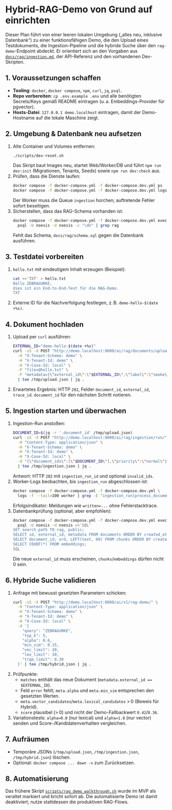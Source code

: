 # Hybrid-RAG-Demo von Grund auf einrichten

Dieser Plan führt von einer leeren lokalen Umgebung („alles neu, inklusive Datenbank“)
zu einer funktionsfähigen Demo, die den Upload eines Testdokuments, die
Ingestion-Pipeline und die hybride Suche über den `rag-demo`-Endpoint abdeckt. Er
orientiert sich an den Vorgaben aus [`docs/rag/ingestion.md`](ingestion.md), der
API-Referenz und den vorhandenen Dev-Skripten.

## 1. Voraussetzungen schaffen
- **Tooling**: `docker`, `docker compose`, `npm`, `curl`, `jq`, `psql`.
- **Repo vorbereiten**: `cp .env.example .env` und alle benötigten Secrets/Keys
  gemäß README eintragen (u. a. Embeddings-Provider für pgvector).
- **Hosts-Datei**: `127.0.0.1 demo.localhost` eintragen, damit der Demo-Hostname
  auf die lokale Maschine zeigt.

## 2. Umgebung & Datenbank neu aufsetzen
1. Alte Container und Volumes entfernen:
   ```bash
   ./scripts/dev-reset.sh
   ```
   Das Skript baut Images neu, startet Web/Worker/DB und führt `npm run dev:init`
   (Migrationen, Tenants, Seeds) sowie `npm run dev:check` aus.
2. Prüfen, dass die Dienste laufen:
   ```bash
   docker compose -f docker-compose.yml -f docker-compose.dev.yml ps
   docker compose -f docker-compose.yml -f docker-compose.dev.yml logs -f worker
   ```
   Der Worker muss die Queue `ingestion` horchen; auftretende Fehler sofort
   beseitigen.
3. Sicherstellen, dass das RAG-Schema vorhanden ist:
   ```bash
   docker compose -f docker-compose.yml -f docker-compose.dev.yml exec postgres \
     psql -U noesis -d noesis -c "\dn" | grep rag
   ```
   Fehlt das Schema, `docs/rag/schema.sql` gegen die Datenbank ausführen.

## 3. Testdatei vorbereiten
1. `hello.txt` mit eindeutigem Inhalt erzeugen (Beispiel):
   ```bash
   cat <<'TXT' > hello.txt
   Hallo ZEBRAGURKE,
   dies ist ein End-to-End-Test für die RAG-Demo.
   TXT
   ```
2. Externe ID für die Nachverfolgung festlegen, z. B. `demo-hello-$(date +%s)`.

## 4. Dokument hochladen
1. Upload per `curl` ausführen:
   ```bash
   EXTERNAL_ID="demo-hello-$(date +%s)"
   curl -sS -X POST "http://demo.localhost:8000/ai/rag/documents/upload/" \
     -H "X-Tenant-Schema: demo" \
     -H "X-Tenant-Id: demo" \
     -H "X-Case-Id: local" \
     -F "file=@hello.txt" \
     -F "metadata={\"external_id\":\"$EXTERNAL_ID\",\"label\":\"smoke\"}" \
     | tee /tmp/upload.json | jq .
   ```
2. Erwartetes Ergebnis: HTTP `202`, Felder `document_id`, `external_id`, `trace_id`.
   `document_id` für den nächsten Schritt notieren.

## 5. Ingestion starten und überwachen
1. Ingestion-Run anstoßen:
   ```bash
   DOCUMENT_ID=$(jq -r '.document_id' /tmp/upload.json)
   curl -sS -X POST "http://demo.localhost:8000/ai/rag/ingestion/run/" \
     -H "Content-Type: application/json" \
     -H "X-Tenant-Schema: demo" \
     -H "X-Tenant-Id: demo" \
     -H "X-Case-Id: local" \
     -d "{\"document_ids\":[\"$DOCUMENT_ID\"],\"priority\":\"normal\"}" \
     | tee /tmp/ingestion.json | jq .
   ```
   Antwort: HTTP `202` mit `ingestion_run_id` und optional `invalid_ids`.
2. Worker-Logs beobachten, bis `ingestion_run` abgeschlossen ist:
   ```bash
   docker compose -f docker-compose.yml -f docker-compose.dev.yml \
     logs -f --tail=100 worker | grep -E "ingestion_run|process_document"
   ```
   Erfolgsindikator: Meldungen wie `written=...` ohne Fehlerstacktrace.
3. Datenbankprüfung (optional, aber empfohlen):
   ```bash
   docker compose -f docker-compose.yml -f docker-compose.dev.yml exec postgres \
     psql -U noesis -d noesis <<'SQL'
   SET search_path TO rag, public;
   SELECT id, external_id, metadata FROM documents ORDER BY created_at DESC LIMIT 5;
   SELECT document_id, ord, LEFT(text, 60) FROM chunks ORDER BY created_at DESC LIMIT 5;
   SELECT COUNT(*) FROM embeddings;
   SQL
   ```
   Die neue `external_id` muss erscheinen, `chunks`/`embeddings` dürfen nicht 0 sein.

## 6. Hybride Suche validieren
1. Anfrage mit bewusst gesetzten Parametern schicken:
   ```bash
   curl -sS -X POST "http://demo.localhost:8000/ai/v1/rag-demo/" \
     -H "Content-Type: application/json" \
     -H "X-Tenant-Schema: demo" \
     -H "X-Tenant-Id: demo" \
     -H "X-Case-Id: local" \
     -d '{
       "query": "ZEBRAGURKE",
       "top_k": 5,
       "alpha": 0.6,
       "min_sim": 0.15,
       "vec_limit": 20,
       "lex_limit": 30,
       "trgm_limit": 0.30
     }' | tee /tmp/hybrid.json | jq .
   ```
2. Prüfpunkte:
   - `matches` enthält das neue Dokument (`metadata.external_id == $EXTERNAL_ID`).
   - Feld `error` fehlt; `meta.alpha` und `meta.min_sim` entsprechen den gesetzten
     Werten.
   - `meta.vector_candidates`/`meta.lexical_candidates` > 0 (Beweis für Hybrid).
   - `score` plausibel (> 0) und nicht der Demo-Fallbackwert `0.42`/`0.36`.
3. Variationstests: `alpha=0.0` (nur lexical) und `alpha=1.0` (nur vector) senden
   und Score-/Kandidatenverhalten vergleichen.

## 7. Aufräumen
- Temporäre JSONs (`/tmp/upload.json`, `/tmp/ingestion.json`, `/tmp/hybrid.json`)
  löschen.
- Optional: `docker compose ... down -v` zum Zurücksetzen.

## 8. Automatisierung
Das frühere Skript [`scripts/rag_demo_walkthrough.sh`](../../scripts/rag_demo_walkthrough.sh)
wurde im MVP als veraltet markiert und bricht sofort ab. Die automatisierte Demo
ist damit deaktiviert; nutze stattdessen die produktiven RAG-Flows.
